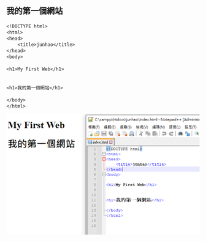 ## 我的第一個網站
```
<!DOCTYPE html>
<html>
<head>
    <title>junhao</title>
</head>
<body>

<h1>My First Web</h1>


<h1>我的第一個網站</h1>

</body>
</html>
```
![web1.png](web1.png)
